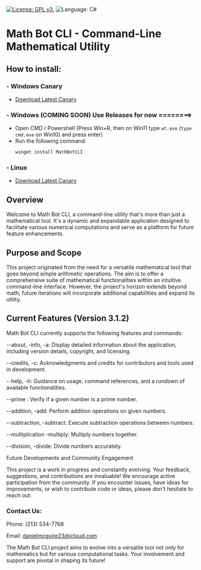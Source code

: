 [![License: GPL v3.](https://img.shields.io/github/license/DanielLMcGuire/MathBotCLI?style=flat-square)](https://www.gnu.org/licenses/old-licenses/gpl-3.0) ![Language: C#](https://img.shields.io/badge/language-C%23-green?style=flat-square)

# Math Bot CLI - Command-Line Mathematical Utility

## How to install:
### - Windows Canary
  - [Download Latest Canary](https://github.com/DanielLMcGuire/MathBotCLI/tree/main/canary/Windows/)
### - Windows (COMING SOON) **Use Releases for now** ========>
  - Open CMD / Powershell (Press Win+R, then on Win11 type ```wt.exe``` (```type cmd.exe``` on Win10) and press enter)
  - Run the following command:
    ```PowerShell
    winget install MathBotCLI
    ``` 
### - Linux
  - [Download Latest Canary](https://github.com/DanielLMcGuire/MathBotCLI/tree/main/canary/Linux/)

## Overview
Welcome to Math Bot CLI, a command-line utility that's more than just a mathematical tool. It's a dynamic and expandable application designed to facilitate various numerical computations and serve as a platform for future feature enhancements.

## Purpose and Scope
This project originated from the need for a versatile mathematical tool that goes beyond simple arithmetic operations. The aim is to offer a comprehensive suite of mathematical functionalities within an intuitive command-line interface. However, the project's horizon extends beyond math; future iterations will incorporate additional capabilities and expand its utility.

## Current Features (Version 3.1.2)
Math Bot CLI currently supports the following features and commands:

--about, -info, -a: Display detailed information about the application, including version details, copyright, and licensing.

--credits, -c: Acknowledgments and credits for contributors and tools used in development.

--help, -h: Guidance on usage, command references, and a rundown of available functionalities.

--prime <number>: Verify if a given number is a prime number.

--addition, -add: Perform addition operations on given numbers.

--subtraction, -subtract: Execute subtraction operations between numbers.

--multiplication -multiply: Multiply numbers together.

--division, -divide: Divide numbers accurately.

Future Developments and Community Engagement

This project is a work in progress and constantly evolving. Your feedback, suggestions, and contributions are invaluable! We encourage active participation from the community. If you encounter issues, have ideas for improvements, or wish to contribute code or ideas, please don't hesitate to reach out:

### Contact Us:
Phone: (213) 534-7768

Email: danielmcguire23@icloud.com


The Math Bot CLI project aims to evolve into a versatile tool not only for mathematics but for various computational tasks. Your involvement and support are pivotal in shaping its future!
